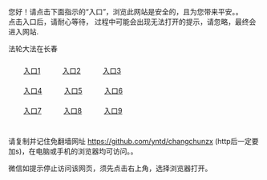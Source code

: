 您好！请点击下面指示的“入口”，浏览此网站是安全的，且为您带来平安。。 <br/>
点击入口后，请耐心等待， 过程中可能会出现无法打开的提示，请忽略，最终会进入网站. </br>

法轮大法在长春<br/>
<div style="padding:10px"><a style="margin:20px" target="_blank" href="https://d1qa86vgaijw4f.cloudfront.net/2Qpsp?vfzschsp" id="ccLink1" rel="nofollow">入口1</a> <a target="_blank" style="margin:20px" href="https://d2tr3hjc9vse4v.cloudfront.net/2Qpsp?oumscotv" id="ccLink2" rel="nofollow">入口2</a> <a style="margin:20px" target="_blank" href="https://d14zky9xif1t7g.cloudfront.net/2Qpsp?iiisfhnk" id="ccLink3" rel="nofollow">入口3</a></div>

<div style="padding:10px" ><a style="margin:20px" target="_blank" href="https://d1qa86vgaijw4f.cloudfront.net/2Qpsp?vfzschsp" id="ccLink4" rel="nofollow">入口4</a> <a style="margin:20px" href="https://d2tr3hjc9vse4v.cloudfront.net/2Qpsp?oumscotv" target="_blank" id="ccLink5" rel="nofollow">入口5</a> <a style="margin:20px" href="https://d14zky9xif1t7g.cloudfront.net/2Qpsp?iiisfhnk" target="_blank" id="ccLink6" rel="nofollow">入口6</a></div>

<div style="padding:10px"><a style="margin:20px" target="_blank" href="https://d1qa86vgaijw4f.cloudfront.net/2Qpsp?vfzschsp" id="ccLink7" rel="nofollow">入口7</a> <a style="margin:20px" href="https://d2tr3hjc9vse4v.cloudfront.net/2Qpsp?oumscotv" target="_blank" id="ccLink8" rel="nofollow">入口8</a> <a style="margin:20px" target="_blank" href="https://d14zky9xif1t7g.cloudfront.net/2Qpsp?iiisfhnk" id="ccLink9" rel="nofollow">入口9</a></div>

<br/>



请复制并记住免翻墙网址 https://github.com/yntd/changchunzx (http后一定要加s)，在电脑或手机的浏览器均可访问。。<br/>

微信如提示停止访问该网页，须先点击右上角，选择浏览器打开。
